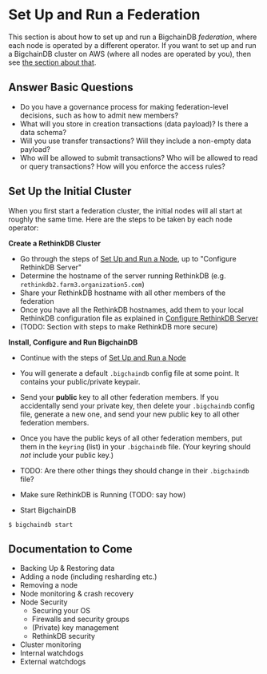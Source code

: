 # Set Up and Run a Federation

This section is about how to set up and run a BigchainDB _federation_, where each node is operated by a different operator. If you want to set up and run a BigchainDB cluster on AWS (where all nodes are operated by you), then see [the section about that](deploy-on-aws.html).


## Answer Basic Questions

* Do you have a governance process for making federation-level decisions, such as how to admit new members?
* What will you store in creation transactions (data payload)? Is there a data schema?
* Will you use transfer transactions? Will they include a non-empty data payload?
* Who will be allowed to submit transactions? Who will be allowed to read or query transactions? How will you enforce the access rules?


## Set Up the Initial Cluster

When you first start a federation cluster, the initial nodes will all start at roughly the same time. Here are the steps to be taken by each node operator:

**Create a RethinkDB Cluster**

* Go through the steps of [Set Up and Run a Node](setup-run-node.html), up to "Configure RethinkDB Server"
* Determine the hostname of the server running RethinkDB (e.g. `rethinkdb2.farm3.organization5.com`)
* Share your RethinkDB hostname with all other members of the federation
* Once you have all the RethinkDB hostnames, add them to your local RethinkDB configuration file as explained in [Configure RethinkDB Server](setup-run-node.html#configure-rethinkdb-server)
* (TODO: Section with steps to make RethinkDB more secure)

**Install, Configure and Run BigchainDB**

* Continue with the steps of [Set Up and Run a Node](setup-run-node.html)
* You will generate a default `.bigchaindb` config file at some point. It contains your public/private keypair.
* Send your **public** key to all other federation members. If you accidentally send your private key, then delete your `.bigchaindb` config file, generate a new one, and send your new public key to all other federation members.
* Once you have the public keys of all other federation members, put them in the `keyring` (list) in your `.bigchaindb` file. (Your keyring should _not_ include your public key.)

* TODO: Are there other things they should change in their `.bigchaindb` file?

* Make sure RethinkDB is Running (TODO: say how)
* Start BigchainDB

```text
$ bigchaindb start
```



## Documentation to Come

* Backing Up & Restoring data
* Adding a node (including resharding etc.)
* Removing a node
* Node monitoring & crash recovery
* Node Security
    * Securing your OS
    * Firewalls and security groups
    * (Private) key management
    * RethinkDB security
* Cluster monitoring
* Internal watchdogs
* External watchdogs